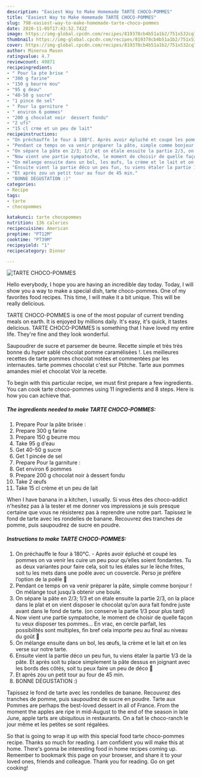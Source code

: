 ```yaml
---
description: "Easiest Way to Make Homemade TARTE CHOCO-POMMES"
title: "Easiest Way to Make Homemade TARTE CHOCO-POMMES"
slug: 798-easiest-way-to-make-homemade-tarte-choco-pommes
date: 2020-11-05T17:43:52.742Z
image: https://img-global.cpcdn.com/recipes/819378cb4b51a1b2/751x532cq70/tarte-choco-pommes-photo-principale-de-la-recette.jpg
thumbnail: https://img-global.cpcdn.com/recipes/819378cb4b51a1b2/751x532cq70/tarte-choco-pommes-photo-principale-de-la-recette.jpg
cover: https://img-global.cpcdn.com/recipes/819378cb4b51a1b2/751x532cq70/tarte-choco-pommes-photo-principale-de-la-recette.jpg
author: Minerva Mason
ratingvalue: 4.7
reviewcount: 49871
recipeingredient:
- " Pour la pte brise "
- "300 g farine"
- "150 g beurre mou"
- "95 g deau"
- "40-50 g sucre"
- "1 pince de sel"
- " Pour la garniture "
- " environ 6 pommes"
- "200 g chocolat noir  dessert fondu"
- "2 ufs"
- "15 cl crme et un peu de lait"
recipeinstructions:
- "On préchauffe le four à 180°C. Après avoir épluché et coupé les pommes on va venir les cuire un peu pour qu’elles soient fondantes. Tu as deux variantes pour faire cela, soit tu les étales sur le lèche frites, soit tu les mets dans une poêle avec un couvercle. Perso je préfère l’option de la poêle 🙂"
- "Pendant ce temps on va venir préparer la pâte, simple comme bonjour ! On mélange tout jusqu’à obtenir une boule."
- "On sépare la pâte en 2/3; 1/3 et on étale ensuite la partie 2/3, on la place dans le plat et on vient disposer le chocolat qu’on aura fait fondre juste avant dans le fond de tarte. (on conserve la partie 1/3 pour plus tard)"
- "Now vient une partie sympatoche, le moment de choisir de quelle façon tu veux disposer tes pommes… En vrac, en cercle parfait, les possibilités sont multiples, fin bref cela importe peu au final au niveau du goût 🙂"
- "On mélange ensuite dans un bol, les œufs, la crème et le lait et on les verse sur notre tarte."
- "Ensuite vient la partie déco un peu fun, tu viens étaler la partie 1/3 de la pâte. Et après soit tu place simplement la pâte dessus en joignant avec les bords des côtés, soit tu peux faire un peu de déco 🙂"
- "Et après zou un petit tour au four de 45 min."
- "BONNE DÉGUSTATION :)"
categories:
- Recipe
tags:
- tarte
- chocopommes

katakunci: tarte chocopommes 
nutrition: 136 calories
recipecuisine: American
preptime: "PT12M"
cooktime: "PT39M"
recipeyield: "1"
recipecategory: Dinner

---
```



![TARTE CHOCO-POMMES](https://img-global.cpcdn.com/recipes/819378cb4b51a1b2/751x532cq70/tarte-choco-pommes-photo-principale-de-la-recette.jpg)

Hello everybody, I hope you are having an incredible day today. Today, I will show you a way to make a special dish, tarte choco-pommes. One of my favorites food recipes. This time, I will make it a bit unique. This will be really delicious.

TARTE CHOCO-POMMES is one of the most popular of current trending meals on earth. It is enjoyed by millions daily. It's easy, it's quick, it tastes delicious. TARTE CHOCO-POMMES is something that I have loved my entire life. They're fine and they look wonderful.

Saupoudrer de sucre et parsemer de beurre. Recette simple et très très bonne du hyper sablé chocolat pomme caramélisées !. Les meilleures recettes de tarte pommes chocolat notées et commentées par les internautes. tarte pommes chocolat c&#39;est sur Ptitche. Tarte aux pommes amandes miel et chocolat Voir la recette.


To begin with this particular recipe, we must first prepare a few ingredients. You can cook tarte choco-pommes using 11 ingredients and 8 steps. Here is how you can achieve that.

<!--inarticleads1-->

##### The ingredients needed to make TARTE CHOCO-POMMES:

1. Prepare  Pour la pâte brisée :
1. Prepare 300 g farine
1. Prepare 150 g beurre mou
1. Take 95 g d’eau
1. Get 40-50 g sucre
1. Get 1 pincée de sel
1. Prepare  Pour la garniture :
1. Get  environ 6 pommes
1. Prepare 200 g chocolat noir à dessert fondu
1. Take 2 œufs
1. Take 15 cl crème et un peu de lait


When I have banana in a kitchen, I usually. Si vous êtes des choco-addict n&#39;hesitez pas à la tester et me donner vos impressions je suis presque certaine que vous ne résisterez pas à reprendre une notre part. Tapissez le fond de tarte avec les rondelles de banane. Recouvrez des tranches de pomme, puis saupoudrez de sucre en poudre. 

<!--inarticleads2-->

##### Instructions to make TARTE CHOCO-POMMES:

1. On préchauffe le four à 180°C. - Après avoir épluché et coupé les pommes on va venir les cuire un peu pour qu’elles soient fondantes. Tu as deux variantes pour faire cela, soit tu les étales sur le lèche frites, soit tu les mets dans une poêle avec un couvercle. Perso je préfère l’option de la poêle 🙂
1. Pendant ce temps on va venir préparer la pâte, simple comme bonjour ! On mélange tout jusqu’à obtenir une boule.
1. On sépare la pâte en 2/3; 1/3 et on étale ensuite la partie 2/3, on la place dans le plat et on vient disposer le chocolat qu’on aura fait fondre juste avant dans le fond de tarte. (on conserve la partie 1/3 pour plus tard)
1. Now vient une partie sympatoche, le moment de choisir de quelle façon tu veux disposer tes pommes… En vrac, en cercle parfait, les possibilités sont multiples, fin bref cela importe peu au final au niveau du goût 🙂
1. On mélange ensuite dans un bol, les œufs, la crème et le lait et on les verse sur notre tarte.
1. Ensuite vient la partie déco un peu fun, tu viens étaler la partie 1/3 de la pâte. Et après soit tu place simplement la pâte dessus en joignant avec les bords des côtés, soit tu peux faire un peu de déco 🙂
1. Et après zou un petit tour au four de 45 min.
1. BONNE DÉGUSTATION :)


Tapissez le fond de tarte avec les rondelles de banane. Recouvrez des tranches de pomme, puis saupoudrez de sucre en poudre. Tarte aux Pommes are perhaps the best-loved dessert in all of France. From the moment the apples are ripe in mid-August to the end of the season in late June, apple tarts are ubiquitous in restaurants. On a fait le choco-ranch le jour même et les petites se sont régalées. 

So that is going to wrap it up with this special food tarte choco-pommes recipe. Thanks so much for reading. I am confident you will make this at home. There's gonna be interesting food in home recipes coming up. Remember to bookmark this page on your browser, and share it to your loved ones, friends and colleague. Thank you for reading. Go on get cooking!
